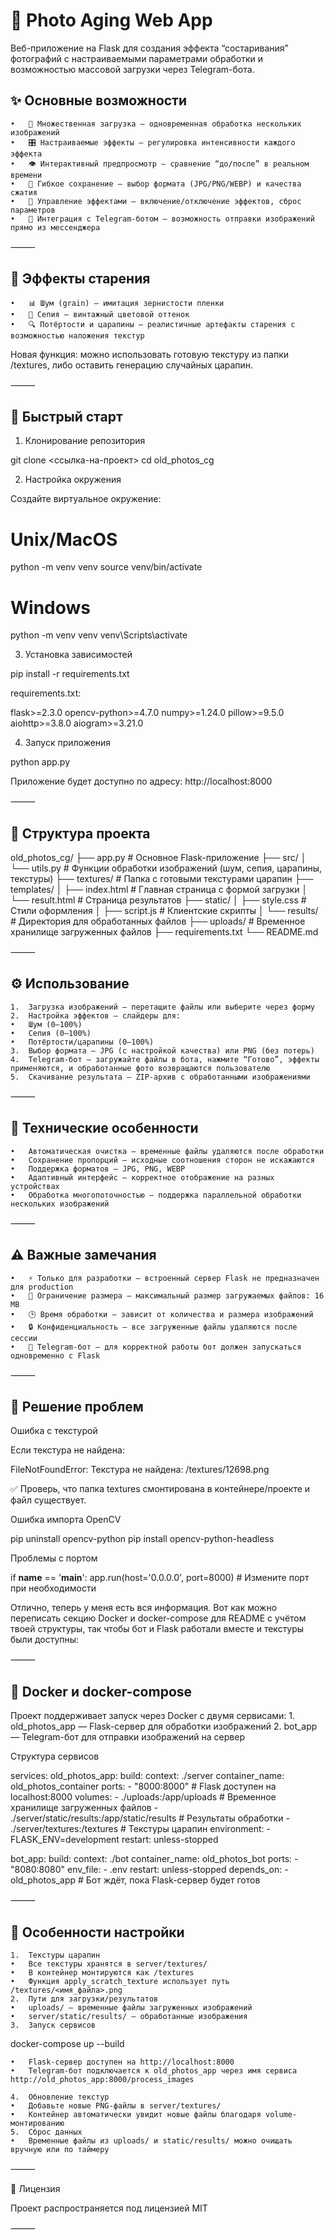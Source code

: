 # 📸 Photo Aging Web App

Веб-приложение на Flask для создания эффекта “состаривания” фотографий с настраиваемыми параметрами обработки и возможностью массовой загрузки через Telegram-бота.

## ✨ Основные возможности
	•	📁 Множественная загрузка — одновременная обработка нескольких изображений
	•	🎛️ Настраиваемые эффекты — регулировка интенсивности каждого эффекта
	•	👁️ Интерактивный предпросмотр — сравнение “до/после” в реальном времени
	•	💾 Гибкое сохранение — выбор формата (JPG/PNG/WEBP) и качества сжатия
	•	🔄 Управление эффектами — включение/отключение эффектов, сброс параметров
	•	🤖 Интеграция с Telegram-ботом — возможность отправки изображений прямо из мессенджера

⸻

## 🎯 Эффекты старения
	•	📊 Шум (grain) — имитация зернистости пленки
	•	🎨 Сепия — винтажный цветовой оттенок
	•	🔍 Потёртости и царапины — реалистичные артефакты старения с возможностью наложения текстур

Новая функция: можно использовать готовую текстуру из папки /textures, либо оставить генерацию случайных царапин.

⸻

## 🚀 Быстрый старт

1. Клонирование репозитория

git clone <ссылка-на-проект>
cd old_photos_cg

2. Настройка окружения

Создайте виртуальное окружение:

# Unix/MacOS
python -m venv venv
source venv/bin/activate

# Windows
python -m venv venv
venv\Scripts\activate

3. Установка зависимостей

pip install -r requirements.txt

requirements.txt:

flask>=2.3.0
opencv-python>=4.7.0
numpy>=1.24.0
pillow>=9.5.0
aiohttp>=3.8.0
aiogram>=3.21.0

4. Запуск приложения

python app.py

Приложение будет доступно по адресу: http://localhost:8000

⸻

## 📁 Структура проекта

old_photos_cg/
├── app.py                 # Основное Flask-приложение
├── src/
│   └── utils.py           # Функции обработки изображений (шум, сепия, царапины, текстуры)
├── textures/              # Папка с готовыми текстурами царапин
├── templates/
│   ├── index.html         # Главная страница с формой загрузки
│   └── result.html        # Страница результатов
├── static/
│   ├── style.css          # Стили оформления
│   ├── script.js          # Клиентские скрипты
│   └── results/           # Директория для обработанных файлов
├── uploads/               # Временное хранилище загруженных файлов
├── requirements.txt
└── README.md


⸻

## ⚙️ Использование
	1.	Загрузка изображений — перетащите файлы или выберите через форму
	2.	Настройка эффектов — слайдеры для:
	•	Шум (0–100%)
	•	Сепия (0–100%)
	•	Потёртости/царапины (0–100%)
	3.	Выбор формата — JPG (с настройкой качества) или PNG (без потерь)
	4.	Telegram-бот — загружайте файлы в бота, нажмите “Готово”, эффекты применяются, и обработанные фото возвращаются пользователю
	5.	Скачивание результата — ZIP-архив с обработанными изображениями

⸻

## 🔧 Технические особенности
	•	Автоматическая очистка — временные файлы удаляются после обработки
	•	Сохранение пропорций — исходные соотношения сторон не искажаются
	•	Поддержка форматов — JPG, PNG, WEBP
	•	Адаптивный интерфейс — корректное отображение на разных устройствах
	•	Обработка многопоточностью — поддержка параллельной обработки нескольких изображений

⸻

## ⚠️ Важные замечания
	•	⚡ Только для разработки — встроенный сервер Flask не предназначен для production
	•	💾 Ограничение размера — максимальный размер загружаемых файлов: 16 MB
	•	🕒 Время обработки — зависит от количества и размера изображений
	•	🔒 Конфиденциальность — все загруженные файлы удаляются после сессии
	•	🤖 Telegram-бот — для корректной работы бот должен запускаться одновременно с Flask

⸻

## 🐛 Решение проблем

Ошибка с текстурой

Если текстура не найдена:

FileNotFoundError: Текстура не найдена: /textures/12698.png

✅ Проверь, что папка textures смонтирована в контейнере/проекте и файл существует.

Ошибка импорта OpenCV

pip uninstall opencv-python
pip install opencv-python-headless

Проблемы с портом

if __name__ == '__main__':
    app.run(host='0.0.0.0', port=8000)  # Измените порт при необходимости

Отлично, теперь у меня есть вся информация. Вот как можно переписать секцию Docker и docker-compose для README с учётом твоей структуры, так чтобы бот и Flask работали вместе и текстуры были доступны:

⸻

## 🐳 Docker и docker-compose

Проект поддерживает запуск через Docker с двумя сервисами:
	1.	old_photos_app — Flask-сервер для обработки изображений
	2.	bot_app — Telegram-бот для отправки изображений на сервер

Структура сервисов

services:
  old_photos_app:
    build:
      context: ./server
    container_name: old_photos_container
    ports:
      - "8000:8000"               # Flask доступен на localhost:8000
    volumes:
      - ./uploads:/app/uploads    # Временное хранилище загруженных файлов
      - ./server/static/results:/app/static/results  # Результаты обработки
      - ./server/textures:/textures                # Текстуры царапин
    environment:
      - FLASK_ENV=development
    restart: unless-stopped

  bot_app:
    build:
      context: ./bot
    container_name: old_photos_bot
    ports:
      - "8080:8080"
    env_file:
      - .env
    restart: unless-stopped
    depends_on:
      - old_photos_app            # Бот ждёт, пока Flask-сервер будет готов


⸻

## 🔹 Особенности настройки
	1.	Текстуры царапин
	•	Все текстуры хранятся в server/textures/
	•	В контейнер монтируются как /textures
	•	Функция apply_scratch_texture использует путь /textures/<имя_файла>.png
	2.	Пути для загрузки/результатов
	•	uploads/ — временные файлы загруженных изображений
	•	server/static/results/ — обработанные изображения
	3.	Запуск сервисов

docker-compose up --build

	•	Flask-сервер доступен на http://localhost:8000
	•	Telegram-бот подключается к old_photos_app через имя сервиса http://old_photos_app:8000/process_images

	4.	Обновление текстур
	•	Добавьте новые PNG-файлы в server/textures/
	•	Контейнер автоматически увидит новые файлы благодаря volume-монтированию
	5.	Сброс данных
	•	Временные файлы из uploads/ и static/results/ можно очищать вручную или по таймеру

⸻

📄 Лицензия

Проект распространяется под лицензией MIT

⸻
